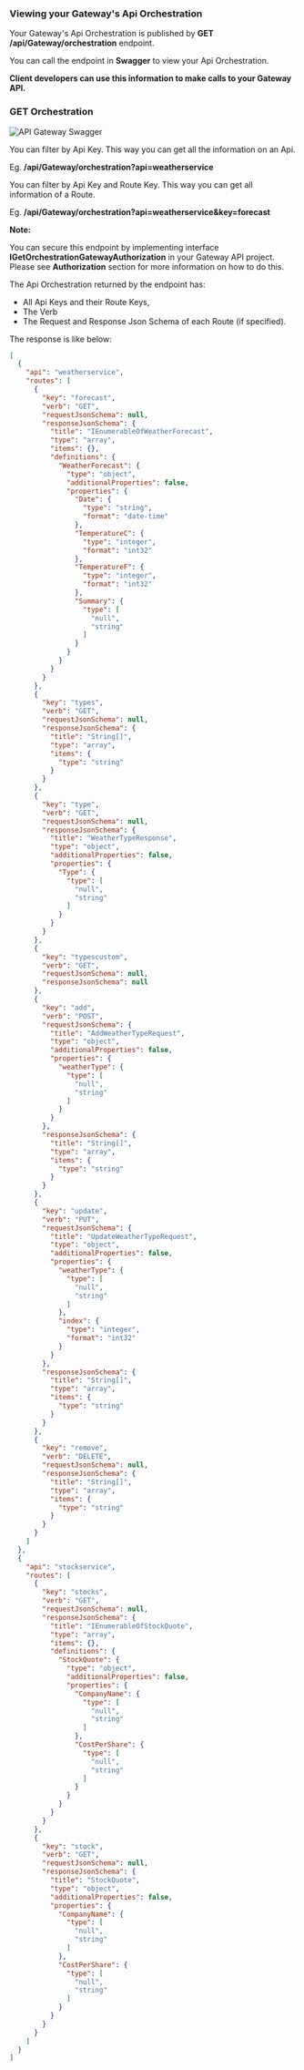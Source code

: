 ### Viewing your Gateway's Api Orchestration

Your Gateway's Api Orchestration is published by **GET /api/Gateway/orchestration** endpoint. 

You can call the endpoint in **Swagger** to view your Api Orchestration.

**Client developers can use this information to make calls to your Gateway API.**

### GET Orchestration

![API Gateway Swagger](https://github.com/VeritasSoftware/AspNetCore.ApiGateway/blob/master/Orchestration.PNG)

You can filter by Api Key. This way you can get all the information on an Api.

Eg.
**/api/Gateway/orchestration?api=weatherservice**

You can filter by Api Key and Route Key. This way you can get all information of a Route.

Eg.
**/api/Gateway/orchestration?api=weatherservice&key=forecast**

**Note:**

You can secure this endpoint by implementing interface **IGetOrchestrationGatewayAuthorization** in your Gateway API project.
Please see **Authorization** section for more information on how to do this.

The Api Orchestration returned by the endpoint has:

*	All Api Keys and their Route Keys,
*	The Verb
*	The Request and Response Json Schema of each Route (if specified).

The response is like below:

```json
[
  {
    "api": "weatherservice",
    "routes": [
      {
        "key": "forecast",
        "verb": "GET",
        "requestJsonSchema": null,
        "responseJsonSchema": {
          "title": "IEnumerableOfWeatherForecast",
          "type": "array",
          "items": {},
          "definitions": {
            "WeatherForecast": {
              "type": "object",
              "additionalProperties": false,
              "properties": {
                "Date": {
                  "type": "string",
                  "format": "date-time"
                },
                "TemperatureC": {
                  "type": "integer",
                  "format": "int32"
                },
                "TemperatureF": {
                  "type": "integer",
                  "format": "int32"
                },
                "Summary": {
                  "type": [
                    "null",
                    "string"
                  ]
                }
              }
            }
          }
        }
      },
      {
        "key": "types",
        "verb": "GET",
        "requestJsonSchema": null,
        "responseJsonSchema": {
          "title": "String[]",
          "type": "array",
          "items": {
            "type": "string"
          }
        }
      },
      {
        "key": "type",
        "verb": "GET",
        "requestJsonSchema": null,
        "responseJsonSchema": {
          "title": "WeatherTypeResponse",
          "type": "object",
          "additionalProperties": false,
          "properties": {
            "Type": {
              "type": [
                "null",
                "string"
              ]
            }
          }
        }
      },
      {
        "key": "typescustom",
        "verb": "GET",
        "requestJsonSchema": null,
        "responseJsonSchema": null
      },
      {
        "key": "add",
        "verb": "POST",
        "requestJsonSchema": {
          "title": "AddWeatherTypeRequest",
          "type": "object",
          "additionalProperties": false,
          "properties": {
            "weatherType": {
              "type": [
                "null",
                "string"
              ]
            }
          }
        },
        "responseJsonSchema": {
          "title": "String[]",
          "type": "array",
          "items": {
            "type": "string"
          }
        }
      },
      {
        "key": "update",
        "verb": "PUT",
        "requestJsonSchema": {
          "title": "UpdateWeatherTypeRequest",
          "type": "object",
          "additionalProperties": false,
          "properties": {
            "weatherType": {
              "type": [
                "null",
                "string"
              ]
            },
            "index": {
              "type": "integer",
              "format": "int32"
            }
          }
        },
        "responseJsonSchema": {
          "title": "String[]",
          "type": "array",
          "items": {
            "type": "string"
          }
        }
      },
      {
        "key": "remove",
        "verb": "DELETE",
        "requestJsonSchema": null,
        "responseJsonSchema": {
          "title": "String[]",
          "type": "array",
          "items": {
            "type": "string"
          }
        }
      }
    ]
  },
  {
    "api": "stockservice",
    "routes": [
      {
        "key": "stocks",
        "verb": "GET",
        "requestJsonSchema": null,
        "responseJsonSchema": {
          "title": "IEnumerableOfStockQuote",
          "type": "array",
          "items": {},
          "definitions": {
            "StockQuote": {
              "type": "object",
              "additionalProperties": false,
              "properties": {
                "CompanyName": {
                  "type": [
                    "null",
                    "string"
                  ]
                },
                "CostPerShare": {
                  "type": [
                    "null",
                    "string"
                  ]
                }
              }
            }
          }
        }
      },
      {
        "key": "stock",
        "verb": "GET",
        "requestJsonSchema": null,
        "responseJsonSchema": {
          "title": "StockQuote",
          "type": "object",
          "additionalProperties": false,
          "properties": {
            "CompanyName": {
              "type": [
                "null",
                "string"
              ]
            },
            "CostPerShare": {
              "type": [
                "null",
                "string"
              ]
            }
          }
        }
      }
    ]
  }
]
```